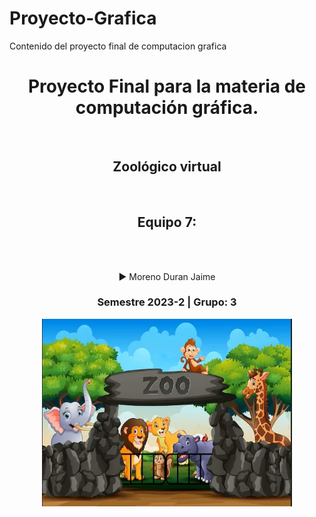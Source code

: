 # Proyecto-Grafica
Contenido del proyecto final de computacion grafica
<div align="center">
<h1>Proyecto Final para la materia de computación gráfica. </h1><br>
<h2>Zoológico virtual </h2> <br>
<h2>Equipo 7:</h2><br><br>

▶️ Moreno Duran Jaime      <br>

<h3> Semestre 2023-2 | Grupo: 3</h3>
</div>
<div align="Center">
    <img src="img/Captura.jpg" alt="Descarga 1" width="400" height="300"></img>
<div align="justify">
